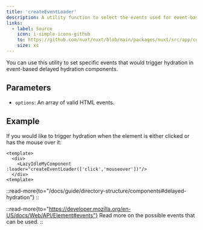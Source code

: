 ```yaml
---
title: 'createEventLoader'
description: A utility function to select the events used for event-based delayed hydration.
links:
  - label: Source
    icon: i-simple-icons-github
    to: https://github.com/nuxt/nuxt/blob/main/packages/nuxt/src/app/composables/hydrate.ts
    size: xs
---
```


You can use this utility to set specific events that would trigger hydration in event-based delayed hydration components.

## Parameters

- `options`: An array of valid HTML events.

## Example

If you would like to trigger hydration when the element is either clicked or has the mouse over it:

```vue [pages/index.vue]
<template>
  <div>
    <LazyIdleMyComponent :loader="createEventLoader(['click','mouseover'])"/>
  </div>
<template>
```
::read-more{to="/docs/guide/directory-structure/components#delayed-hydration"}
::

::read-more{to="https://developer.mozilla.org/en-US/docs/Web/API/Element#events"}
Read more on the possible events that can be used.
::
